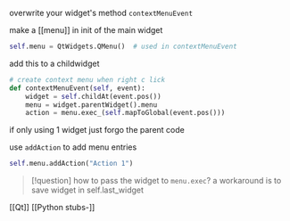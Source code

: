 overwrite your widget's method  `contextMenuEvent` 

make a [[menu]] in init of the main widget
```python
self.menu = QtWidgets.QMenu()  # used in contextMenuEvent
```
add this to a childwidget
```python
# create context menu when right c lick  
def contextMenuEvent(self, event):  
    widget = self.childAt(event.pos())
    menu = widget.parentWidget().menu  
    action = menu.exec_(self.mapToGlobal(event.pos()))
```
if only using 1 widget just forgo the parent code

use `addAction` to add menu entries
```python
self.menu.addAction("Action 1")
```

> [!question]
> how to pass the widget to `menu.exec`?
> a workaround is to save widget in self.last_widget

[[Qt]] 
[[Python stubs-]]